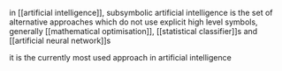 in [[artificial intelligence]], subsymbolic artificial intelligence is the set of alternative approaches which do not use explicit high level symbols, generally [[mathematical optimisation]], [[statistical classifier]]s and [[artificial neural network]]s

it is the currently most used approach in artificial intelligence 

